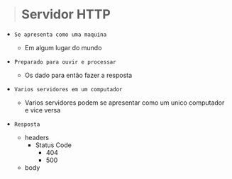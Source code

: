 ># Servidor HTTP
- `Se apresenta como uma maquina`
  - Em algum lugar do mundo

- `Preparado para ouvir e processar`
  - Os dado para então fazer a resposta

- `Varios servidores em um computador`
  - Varios servidores podem se apresentar como um unico computador e vice versa

- `Resposta`
  - headers
    - Status Code
      - 404
      - 500
  - body
